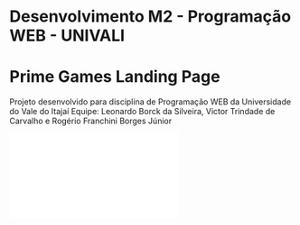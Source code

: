 # Desenvolvimento M2 - Programação WEB - UNIVALI
# Prime Games Landing Page
Projeto desenvolvido para disciplina de Programação WEB da Universidade do Vale do Itajaí
Equipe: Leonardo Borck da Silveira, Victor Trindade de Carvalho e Rogério Franchini Borges Júnior

![Orçamento e Identidade Visual](./Orcamento_Identidade_Visual.pdf)
